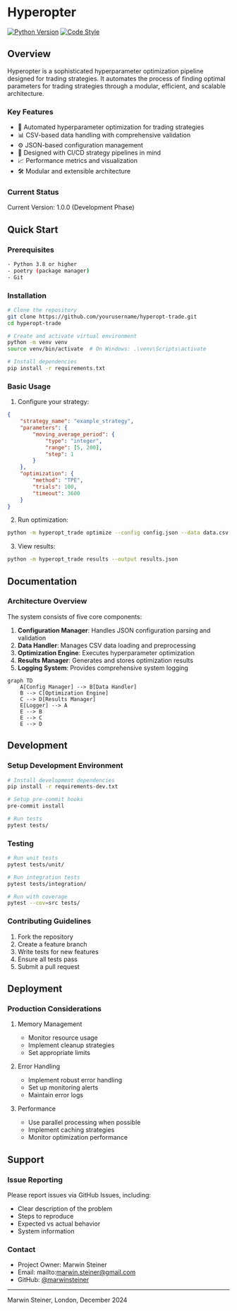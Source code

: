 # Hyperopter

[![Python Version](https://img.shields.io/badge/python-3.12%2B-blue.svg)](https://www.python.org/downloads/)
[![Code Style](https://img.shields.io/badge/code%20style-black-000000.svg)](https://github.com/psf/black)

## Overview

Hyperopter is a sophisticated hyperparameter optimization pipeline designed for trading strategies. It automates the process of finding optimal parameters for trading strategies through a modular, efficient, and scalable architecture.

### Key Features

- 🚀 Automated hyperparameter optimization for trading strategies
- 📊 CSV-based data handling with comprehensive validation
- ⚙️ JSON-based configuration management
- 🔄 Designed with CI/CD strategy pipelines in mind
- 📈 Performance metrics and visualization
- 🛠 Modular and extensible architecture

### Current Status

Current Version: 1.0.0 (Development Phase)

## Quick Start

### Prerequisites

```bash
- Python 3.8 or higher
- poetry (package manager)
- Git
```

### Installation

```bash
# Clone the repository
git clone https://github.com/yourusername/hyperopt-trade.git
cd hyperopt-trade

# Create and activate virtual environment
python -m venv venv
source venv/bin/activate  # On Windows: .\venv\Scripts\activate

# Install dependencies
pip install -r requirements.txt
```

### Basic Usage

1. Configure your strategy:
```json
{
    "strategy_name": "example_strategy",
    "parameters": {
        "moving_average_period": {
            "type": "integer",
            "range": [5, 200],
            "step": 1
        }
    },
    "optimization": {
        "method": "TPE",
        "trials": 100,
        "timeout": 3600
    }
}
```

2. Run optimization:
```bash
python -m hyperopt_trade optimize --config config.json --data data.csv
```

3. View results:
```bash
python -m hyperopt_trade results --output results.json
```

## Documentation

### Architecture Overview

The system consists of five core components:

1. **Configuration Manager**: Handles JSON configuration parsing and validation
2. **Data Handler**: Manages CSV data loading and preprocessing
3. **Optimization Engine**: Executes hyperparameter optimization
4. **Results Manager**: Generates and stores optimization results
5. **Logging System**: Provides comprehensive system logging

```mermaid
graph TD
    A[Config Manager] --> B[Data Handler]
    B --> C[Optimization Engine]
    C --> D[Results Manager]
    E[Logger] --> A
    E --> B
    E --> C
    E --> D
```

## Development

### Setup Development Environment

```bash
# Install development dependencies
pip install -r requirements-dev.txt

# Setup pre-commit hooks
pre-commit install

# Run tests
pytest tests/
```

### Testing

```bash
# Run unit tests
pytest tests/unit/

# Run integration tests
pytest tests/integration/

# Run with coverage
pytest --cov=src tests/
```

### Contributing Guidelines

1. Fork the repository
2. Create a feature branch
3. Write tests for new features
4. Ensure all tests pass
5. Submit a pull request

## Deployment

### Production Considerations

1. Memory Management
   - Monitor resource usage
   - Implement cleanup strategies
   - Set appropriate limits

2. Error Handling
   - Implement robust error handling
   - Set up monitoring alerts
   - Maintain error logs

3. Performance
   - Use parallel processing when possible
   - Implement caching strategies
   - Monitor optimization performance

## Support

### Issue Reporting

Please report issues via GitHub Issues, including:
- Clear description of the problem
- Steps to reproduce
- Expected vs actual behavior
- System information

### Contact

- Project Owner: Marwin Steiner
- Email: mailto:marwin.steiner@gmail.com
- GitHub: [@marwinsteiner](https://github.com/marwinsteiner)

---
Marwin Steiner, London, December 2024
